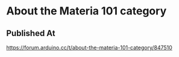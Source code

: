 # About the Materia 101 category

## Published At

https://forum.arduino.cc/t/about-the-materia-101-category/847510
